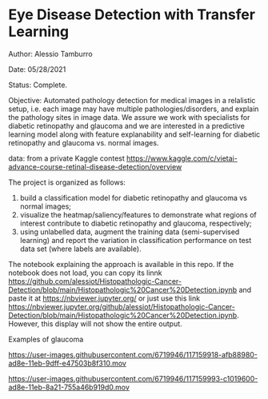 # Eye Disease Detection with Transfer Learning

Author: Alessio Tamburro

Date: 05/28/2021

Status: Complete.

Objective:
Automated pathology detection for medical images in a relalistic setup, i.e. each image may have multiple pathologies/disorders, and explain the pathology sites in  image data. We assure we work with specialists for diabetic retinopathy and glaucoma and we are interested in a predictive learning model along with feature explanability and self-learning for diabetic retinopathy and glaucoma vs. normal images.

data: from a private Kaggle contest https://www.kaggle.com/c/vietai-advance-course-retinal-disease-detection/overview

The project is organized as follows:
1. build a classification model for diabetic retinopathy and glaucoma vs normal images;
2. visualize the heatmap/saliency/features to demonstrate what regions of interest contribute to diabetic retinopathy and glaucoma, respectively;
3. using unlabelled data, augment the training data (semi-supervised learning) and report the variation in classification performance on test data set (where labels are available).

The notebook explaining the approach is available in this repo. If the notebook does not load, you can copy its linnk
https://github.com/alessiot/Histopathologic-Cancer-Detection/blob/main/Histopathologic%20Cancer%20Detection.ipynb and paste it at https://nbviewer.jupyter.org/ or just use this link https://nbviewer.jupyter.org/github/alessiot/Histopathologic-Cancer-Detection/blob/main/Histopathologic%20Cancer%20Detection.ipynb. However, this display will not show the entire output.

Examples of glaucoma 

https://user-images.githubusercontent.com/6719946/117159918-afb88980-ad8e-11eb-9dff-e47503b8f310.mov


https://user-images.githubusercontent.com/6719946/117159993-c1019600-ad8e-11eb-8a21-755a46b919d0.mov


